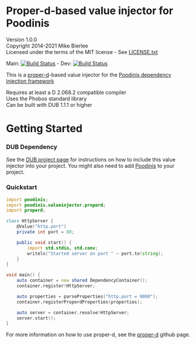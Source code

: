 Proper-d-based value injector for Poodinis
=======================================
Version 1.0.0  
Copyright 2014-2021 Mike Bierlee  
Licensed under the terms of the MIT license - See [LICENSE.txt](LICENSE.txt)

Main: [![Build Status](https://api.travis-ci.org/mbierlee/poodinis-proper-d-injector.png?branch=main)](https://travis-ci.org/mbierlee/poodinis-proper-d-injector) - Dev: [![Build Status](https://api.travis-ci.org/mbierlee/poodinis-proper-d-injector.png?branch=develop)](https://travis-ci.org/mbierlee/poodinis-proper-d-injector)

This is a [proper-d]-based value injector for the [Poodinis dependency injection framework](https://github.com/mbierlee/poodinis)

Requires at least a D 2.068.2 compatible compiler  
Uses the Phobos standard library  
Can be built with DUB 1.1.1 or higher

Getting Started
==========
### DUB Dependency
See the [DUB project page](https://code.dlang.org/packages/poodinis-proper-d-injector) for instructions on how to include this value injector into your project. You might also need to add [Poodinis](https://code.dlang.org/packages/poodinis) to your project.

### Quickstart
```d
import poodinis;
import poodinis.valueinjector.properd;
import properd;

class HttpServer {
	@Value("http.port")
	private int port = 80;

	public void start() {
		import std.stdio, std.conv;
		writeln("Started server on port " ~ port.to!string);
	}
}

void main() {
	auto container = new shared DependencyContainer();
	container.register!HttpServer;

	auto properties = parseProperties("http.port = 9000");
	container.registerProperdProperties(properties);

	auto server = container.resolve!HttpServer;
	server.start();
}
```
For more information on how to use proper-d, see the [proper-d] github page.

[proper-d]: https://github.com/free-beer/proper-d
